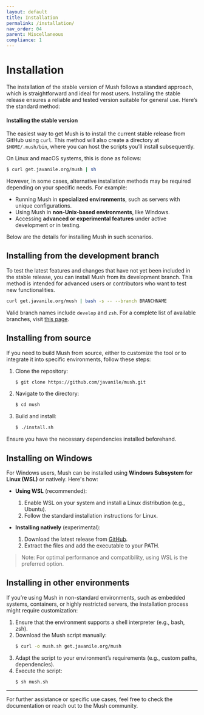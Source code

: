 ```yaml
---
layout: default
title: Installation
permalink: /installation/
nav_order: 04
parent: Miscellaneous
compliance: 1
---
```


# Installation

The installation of the stable version of Mush follows a standard approach, which is straightforward and ideal for most users. Installing the stable release ensures a reliable and tested version suitable for general use. Here’s the standard method:

#### Installing the stable version

The easiest way to get Mush is to install the current stable release from GitHub using `curl`. This method will also create a directory at `$HOME/.mush/bin`, where you can host the scripts you’ll install subsequently.

On Linux and macOS systems, this is done as follows:

```bash
$ curl get.javanile.org/mush | sh
```

However, in some cases, alternative installation methods may be required depending on your specific needs. For example:

- Running Mush in **specialized environments**, such as servers with unique configurations.
- Using Mush in **non-Unix-based environments**, like Windows.
- Accessing **advanced or experimental features** under active development or in testing.

Below are the details for installing Mush in such scenarios.

## Installing from the development branch

To test the latest features and changes that have not yet been included in the stable release, you can install Mush from its development branch. This method is intended for advanced users or contributors who want to test new functionalities.

```bash
curl get.javanile.org/mush | bash -s -- --branch BRANCHNAME
```

Valid branch names include `develop` and `zsh`. For a complete list of available branches, visit [this page](https://github.com/javanile/mush/branches/all).

## Installing from source

If you need to build Mush from source, either to customize the tool or to integrate it into specific environments, follow these steps:

1. Clone the repository:
   ```bash
   $ git clone https://github.com/javanile/mush.git
   ```
2. Navigate to the directory:
   ```bash
   $ cd mush
   ```
3. Build and install:
   ```bash
   $ ./install.sh
   ```

Ensure you have the necessary dependencies installed beforehand.

## Installing on Windows

For Windows users, Mush can be installed using **Windows Subsystem for Linux (WSL)** or natively. Here's how:

- **Using WSL** (recommended):
    1. Enable WSL on your system and install a Linux distribution (e.g., Ubuntu).
    2. Follow the standard installation instructions for Linux.

- **Installing natively** (experimental):
    1. Download the latest release from [GitHub](https://github.com/javanile/mush/releases).
    2. Extract the files and add the executable to your PATH.

> Note: For optimal performance and compatibility, using WSL is the preferred option.

## Installing in other environments

If you’re using Mush in non-standard environments, such as embedded systems, containers, or highly restricted servers, the installation process might require customization:

1. Ensure that the environment supports a shell interpreter (e.g., bash, zsh).
2. Download the Mush script manually:
   ```bash
   $ curl -o mush.sh get.javanile.org/mush
   ```
3. Adapt the script to your environment’s requirements (e.g., custom paths, dependencies).
4. Execute the script:
   ```bash
   $ sh mush.sh
   ```

---

For further assistance or specific use cases, feel free to check the documentation or reach out to the Mush community.